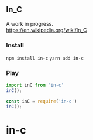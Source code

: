 ## In_C

A work in progress.  
https://en.wikipedia.org/wiki/In_C

### Install

`npm install in-c`
`yarn add in-c`

### Play
  
```js
import inC from 'in-c'
inC();
```

```js
const inC = require('in-c')
inC();
```

# in-c
